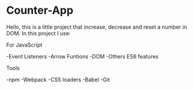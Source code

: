 # Counter-App

Hello, this is a little project that increase, decrease and reset a number in DOM.
In this project I use:

For JavaScript

-Event Listeners
-Arrow Funtions
-DOM
-Others ES6 features

Tools

-npm
-Webpack
-CSS loaders
-Babel
-Git


